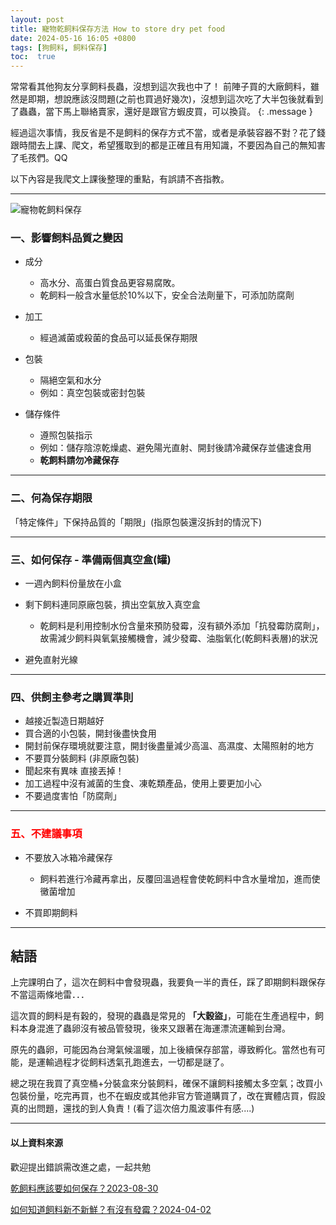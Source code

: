 ```yaml
---
layout: post
title: 寵物乾飼料保存方法 How to store dry pet food
date: 2024-05-16 16:05 +0800
tags: [狗飼料, 飼料保存]
toc:  true
---
```


常常看其他狗友分享飼料長蟲，沒想到這次我也中了！
前陣子買的大廠飼料，雖然是即期，想說應該沒問題(之前也買過好幾次)，沒想到這次吃了大半包後就看到了蟲蟲，當下馬上聯絡賣家，還好是跟官方蝦皮買，可以換貨。
{: .message }

經過這次事情，我反省是不是飼料的保存方式不當，或者是承裝容器不對？花了錢跟時間去上課、爬文，希望獲取到的都是正確且有用知識，不要因為自己的無知害了毛孩們。QQ


以下內容是我爬文上課後整理的重點，有誤請不吝指教。

---
![](https://lh3.googleusercontent.com/pw/AP1GczMR2esA7WylIDOjqpcLUuwKqCST3TkdkQ3lwxmVf08g0soGgYskvKlM9lQREAhLU9D-kDaTv7t1aohYoJw_gESNZeZ7k5E8bbPwMbTOEWOhr2oCO6B5ZJjHuZpS2Z2c5mWQSWjWYNhzYuaCH2i3YLJEsg=w400-h400-s-no-gm?authuser=0 "寵物乾飼料保存")

### 一、影響飼料品質之變因

- 成分
  + 高水分、高蛋白質食品更容易腐敗。
  - 乾飼料一般含水量低於10%以下，安全合法劑量下，可添加防腐劑
- 加工
  + 經過滅菌或殺菌的食品可以延長保存期限

- 包裝
  + 隔絕空氣和水分
  + 例如：真空包裝或密封包裝

- 儲存條件
  + 遵照包裝指示
  + 例如：儲存陰涼乾燥處、避免陽光直射、開封後請冷藏保存並儘速食用 
  - **乾飼料請勿冷藏保存**

---

### 二、何為保存期限
「特定條件」下保持品質的「期限」(指原包裝還沒拆封的情況下)

---

### 三、如何保存 - 準備兩個真空盒(罐)
 - 一週內飼料份量放在小盒

 - 剩下飼料連同原廠包裝，擠出空氣放入真空盒
   + 乾飼料是利用控制水份含量來預防發霉，沒有額外添加「抗發霉防腐劑」，故需減少飼料與氧氣接觸機會，減少發霉、油脂氧化(乾飼料表層)的狀況
 - 避免直射光線

 ---

### 四、供飼主參考之購買準則
 - 越接近製造日期越好
 - 買合適的小包裝，開封後盡快食用
 - 開封前保存環境就要注意，開封後盡量減少高溫、高濕度、太陽照射的地方
 - 不要買分裝飼料 (非原廠包裝)
 - 聞起來有異味 直接丟掉！
 - 加工過程中沒有滅菌的生食、凍乾類產品，使用上要更加小心
 - 不要過度害怕「防腐劑」

 ---

### <font color=red>五、不建議事項</font>
 - 不要放入冰箱冷藏保存
   + 飼料若進行冷藏再拿出，反覆回溫過程會使乾飼料中含水量增加，進而使黴菌增加

 - 不買即期飼料

---
## 結語

上完課明白了，這次在飼料中會發現蟲，我要負一半的責任，踩了即期飼料跟保存不當這兩條地雷．．．


這次買的飼料是有穀的，發現的蟲蟲是常見的 **「大穀盜」**，可能在生產過程中，飼料本身混進了蟲卵沒有被品管發現，後來又跟著在海運漂流運輸到台灣。  

原先的蟲卵，可能因為台灣氣候溫暖，加上後續保存部當，導致孵化。當然也有可能，是運輸過程才從飼料透氣孔跑進去，一切都是謎了。

總之現在我買了真空桶+分裝盒來分裝飼料，確保不讓飼料接觸太多空氣；改買小包裝份量，吃完再買，也不在蝦皮或其他非官方管道購買了，改在實體店買，假設真的出問題，還找的到人負責！(看了這次倍力風波事件有感....)






---

#### 以上資料來源
歡迎提出錯誤需改進之處，一起共勉

[乾飼料應該要如何保存？2023-08-30](https://www.pet-pulse.com/pet-article-post.php?id=215)

[如何知道飼料新不新鮮？有沒有發霉？2024-04-02](https://www.pet-pulse.com/pet-article-post.php?id=326)

